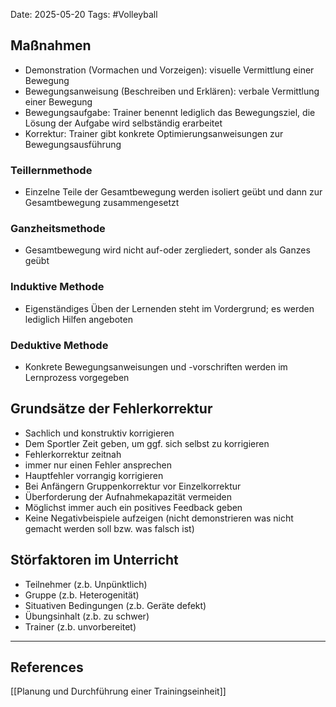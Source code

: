 Date: 2025-05-20
Tags: #Volleyball 
## Maßnahmen
- Demonstration (Vormachen und Vorzeigen): visuelle Vermittlung einer Bewegung
- Bewegungsanweisung (Beschreiben und Erklären): verbale Vermittlung einer Bewegung
- Bewegungsaufgabe: Trainer benennt lediglich das Bewegungsziel, die Lösung der Aufgabe wird selbständig erarbeitet
- Korrektur: Trainer gibt konkrete Optimierungsanweisungen zur Bewegungsausführung
### Teillernmethode
- Einzelne Teile der Gesamtbewegung werden isoliert geübt und dann zur Gesamtbewegung zusammengesetzt
### Ganzheitsmethode
- Gesamtbewegung wird nicht auf-oder zergliedert, sonder als Ganzes geübt
### Induktive Methode
- Eigenständiges Üben der Lernenden steht im Vordergrund; es werden lediglich Hilfen angeboten
### Deduktive Methode
- Konkrete Bewegungsanweisungen und -vorschriften werden im Lernprozess vorgegeben
## Grundsätze der Fehlerkorrektur
- Sachlich und konstruktiv korrigieren
- Dem Sportler Zeit geben, um ggf. sich selbst zu korrigieren
- Fehlerkorrektur zeitnah
- immer nur einen Fehler ansprechen
- Hauptfehler vorrangig korrigieren
- Bei Anfängern Gruppenkorrektur vor Einzelkorrektur
- Überforderung der Aufnahmekapazität vermeiden
- Möglichst immer auch ein positives Feedback geben
- Keine Negativbeispiele aufzeigen (nicht demonstrieren was nicht gemacht werden soll bzw. was falsch ist)
## Störfaktoren im Unterricht
- Teilnehmer (z.b. Unpünktlich)
- Gruppe (z.b. Heterogenität)
- Situativen Bedingungen (z.b. Geräte defekt)
-  Übungsinhalt (z.b. zu schwer)
- Trainer (z.b. unvorbereitet)


---
## References
[[Planung und Durchführung einer Trainingseinheit]]